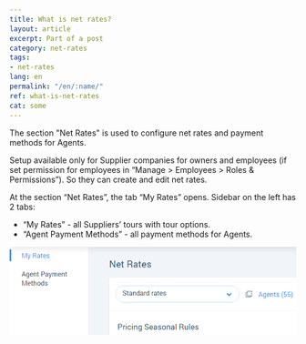 ```yaml
---
title: What is net rates?
layout: article
excerpt: Part of a post
category: net-rates
tags:
- net-rates
lang: en
permalink: "/en/:name/"
ref: what-is-net-rates
cat: some
---
```


The section "Net Rates" is used to configure net rates and payment methods for Agents.

Setup available only for Supplier companies for owners and employees (if set permission for employees in “Manage > Employees > Roles & Permissions”). So they can create and edit net rates.

At the section “Net Rates”, the tab “My Rates” opens. Sidebar on the left has 2 tabs: 
- “My Rates” - all Suppliers’ tours with tour options.
- “Agent Payment Methods” - all payment methods for Agents.

![What_is_net_rates1](/assets/images/what_is_net_rates1.png)
